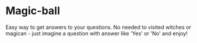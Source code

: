 # Magic-ball
Easy way to get answers to your questions.
No needed to visited witches or magican - just imagine a question with answer like 'Yes' or 'No' and enjoy!
